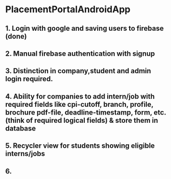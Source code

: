# PlacementPortalAndroidApp

## 1. Login with google and saving users to firebase (done)
## 2. Manual firebase authentication with signup 
## 3. Distinction in company,student and admin login required.
## 4. Ability for companies to add intern/job with required fields like cpi-cutoff, branch, profile, brochure pdf-file, deadline-timestamp, form, etc. (think of required logical fields) & store them in database 
## 5. Recycler view for students showing eligible interns/jobs
## 6. 
